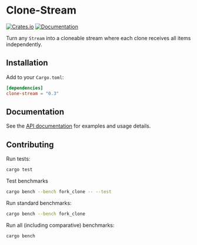 # Clone-Stream

[![Crates.io](https://img.shields.io/crates/v/clone-stream.svg)](https://crates.io/crates/clone-stream)
[![Documentation](https://docs.rs/clone-stream/badge.svg)](https://docs.rs/clone-stream)

Turn any `Stream` into a cloneable stream where each clone receives all items independently.

## Installation

Add to your `Cargo.toml`:

```toml
[dependencies]
clone-stream = "0.3"
```

## Documentation

See the [API documentation](https://docs.rs/clone-stream) for examples and usage details.

## Contributing

Run tests:

```bash
cargo test
```

Test benchmarks

```bash
cargo bench --bench fork_clone -- --test
```

Run standard benchmarks:

```bash
cargo bench --bench fork_clone
```

Run all (including comparative) benchmarks:

```bash
cargo bench
```

